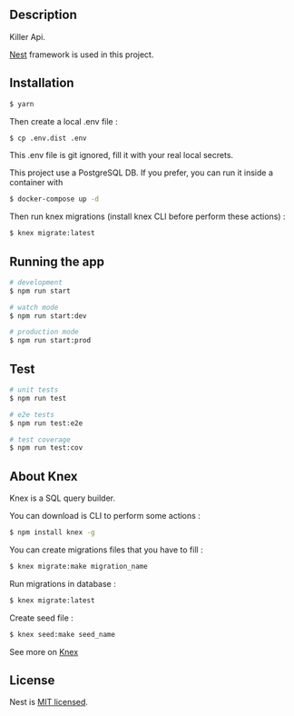 ## Description

Killer Api.

[Nest](https://github.com/nestjs/nest) framework is used in this project.

## Installation

```bash
$ yarn
```

Then create a local .env file : 

```bash
$ cp .env.dist .env
```

This .env file is git ignored, fill it with your real local secrets.

This project use a PostgreSQL DB. If you prefer, you can run it inside a container with

```bash
$ docker-compose up -d
```

Then run knex migrations (install knex CLI before perform these actions) :

```bash
$ knex migrate:latest
```

## Running the app

```bash
# development
$ npm run start

# watch mode
$ npm run start:dev

# production mode
$ npm run start:prod
```

## Test

```bash
# unit tests
$ npm run test

# e2e tests
$ npm run test:e2e

# test coverage
$ npm run test:cov
```

## About Knex

Knex is a SQL query builder.

You can download is CLI to perform some actions :

```bash
$ npm install knex -g
```

You can create migrations files that you have to fill :
```bash
$ knex migrate:make migration_name
```

Run migrations in database :

```bash
$ knex migrate:latest
```

Create seed file :

```bash
$ knex seed:make seed_name
```

See more on [Knex](https://knexjs.org/)

## License

Nest is [MIT licensed](LICENSE).
